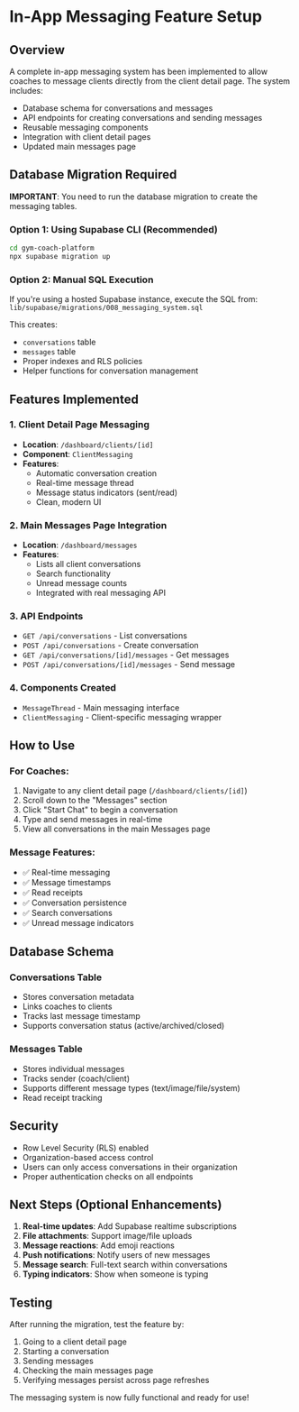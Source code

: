 # In-App Messaging Feature Setup

## Overview
A complete in-app messaging system has been implemented to allow coaches to message clients directly from the client detail page. The system includes:

- Database schema for conversations and messages
- API endpoints for creating conversations and sending messages
- Reusable messaging components
- Integration with client detail pages
- Updated main messages page

## Database Migration Required

**IMPORTANT**: You need to run the database migration to create the messaging tables.

### Option 1: Using Supabase CLI (Recommended)
```bash
cd gym-coach-platform
npx supabase migration up
```

### Option 2: Manual SQL Execution
If you're using a hosted Supabase instance, execute the SQL from:
`lib/supabase/migrations/008_messaging_system.sql`

This creates:
- `conversations` table
- `messages` table
- Proper indexes and RLS policies
- Helper functions for conversation management

## Features Implemented

### 1. Client Detail Page Messaging
- **Location**: `/dashboard/clients/[id]`
- **Component**: `ClientMessaging`
- **Features**:
  - Automatic conversation creation
  - Real-time message thread
  - Message status indicators (sent/read)
  - Clean, modern UI

### 2. Main Messages Page Integration
- **Location**: `/dashboard/messages`
- **Features**:
  - Lists all client conversations
  - Search functionality
  - Unread message counts
  - Integrated with real messaging API

### 3. API Endpoints
- `GET /api/conversations` - List conversations
- `POST /api/conversations` - Create conversation
- `GET /api/conversations/[id]/messages` - Get messages
- `POST /api/conversations/[id]/messages` - Send message

### 4. Components Created
- `MessageThread` - Main messaging interface
- `ClientMessaging` - Client-specific messaging wrapper

## How to Use

### For Coaches:
1. Navigate to any client detail page (`/dashboard/clients/[id]`)
2. Scroll down to the "Messages" section
3. Click "Start Chat" to begin a conversation
4. Type and send messages in real-time
5. View all conversations in the main Messages page

### Message Features:
- ✅ Real-time messaging
- ✅ Message timestamps
- ✅ Read receipts
- ✅ Conversation persistence
- ✅ Search conversations
- ✅ Unread message indicators

## Database Schema

### Conversations Table
- Stores conversation metadata
- Links coaches to clients
- Tracks last message timestamp
- Supports conversation status (active/archived/closed)

### Messages Table
- Stores individual messages
- Tracks sender (coach/client)
- Supports different message types (text/image/file/system)
- Read receipt tracking

## Security
- Row Level Security (RLS) enabled
- Organization-based access control
- Users can only access conversations in their organization
- Proper authentication checks on all endpoints

## Next Steps (Optional Enhancements)
1. **Real-time updates**: Add Supabase realtime subscriptions
2. **File attachments**: Support image/file uploads
3. **Message reactions**: Add emoji reactions
4. **Push notifications**: Notify users of new messages
5. **Message search**: Full-text search within conversations
6. **Typing indicators**: Show when someone is typing

## Testing
After running the migration, test the feature by:
1. Going to a client detail page
2. Starting a conversation
3. Sending messages
4. Checking the main messages page
5. Verifying messages persist across page refreshes

The messaging system is now fully functional and ready for use!